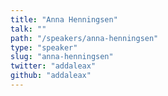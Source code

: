 ```yaml
---
title: "Anna Henningsen"
talk: ""
path: "/speakers/anna-henningsen"
type: "speaker"
slug: "anna-henningsen"
twitter: "addaleax"
github: "addaleax"
---
```


